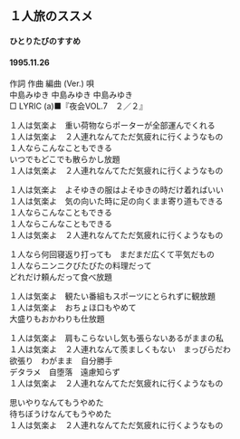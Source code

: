## １人旅のススメ
#### ひとりたびのすすめ
#### 1995.11.26


作詞  作曲  編曲 (Ver.)   唄   
中島みゆき   中島みゆき       中島みゆき   
□ LYRIC (a)■『夜会VOL.7　２／２』   
   
１人は気楽よ　重い荷物ならポーターが全部運んでくれる   
１人は気楽よ　２人連れなんてただ気疲れに行くようなもの   
１人ならこんなこともできる   
いつでもどこでも散らかし放題   
１人は気楽よ　２人連れなんてただ気疲れに行くようなもの   
   
１人は気楽よ　よそゆきの服はよそゆきの時だけ着ればいい   
１人は気楽よ　気の向いた時に足の向くまま寄り道もできる   
１人ならこんなこともできる   
１人ならこんなこともできる   
１人は気楽よ　２人連れなんてただ気疲れに行くようなもの   
   
１人なら何回寝返り打っても　まだまだ広くて平気だもの   
１人ならニンニクびたびたの料理だって   
どれだけ頼んだって食べ放題   
   
１人は気楽よ　観たい番組もスポーツにとられずに観放題   
１人は気楽よ　おちょほ口もやめて   
大盛りもおかわりも仕放題   
   
１人は気楽よ　肩もこらないし気も張らないあるがままの私   
１人は気楽よ　２人連れなんて羨ましくもない　まっぴらだわ   
欲張り　わがまま　自分勝手   
デタラメ　自堕落　遠慮知らず   
１人は気楽よ　２人連れなんてただ気疲れに行くようなもの   
   
思いやりなんてもうやめた   
待ちぼうけなんてもうやめた   
１人は気楽よ　２人連れなんてただ気疲れに行くようなもの   